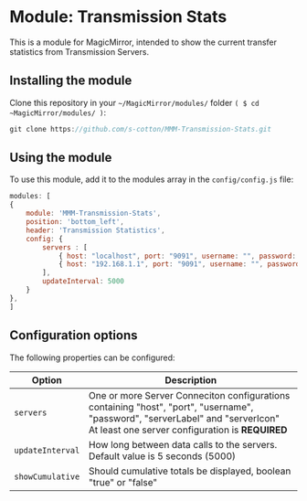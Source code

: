 # Module: Transmission Stats
This is a module for MagicMirror, intended to show the current transfer statistics from Transmission Servers.

## Installing the module
Clone this repository in your `~/MagicMirror/modules/` folder `( $ cd ~MagicMirror/modules/ )`:
````javascript
git clone https://github.com/s-cotton/MMM-Transmission-Stats.git
````

## Using the module

To use this module, add it to the modules array in the `config/config.js` file:
````javascript
modules: [
{
    module: 'MMM-Transmission-Stats',
    position: 'bottom_left',
    header: 'Transmission Statistics',
    config: {
        servers : [
        	{ host: "localhost", port: "9091", username: "", password: "", serverLabel: "Server", serverIcon:  "server" },
        	{ host: "192.168.1.1", port: "9091", username: "", password: "", serverLabel: "Server 2", serverIcon:  "archive" },
        ],
        updateInterval: 5000
    }
},
]
````

## Configuration options

The following properties can be configured:

<table width="100%">
	<!-- why, markdown... -->
	<thead>
		<tr>
			<th>Option</th>
			<th width="100%">Description</th>
		</tr>
	<thead>
	<tbody>
    <tr>
			<td><code>servers</code></td>
			<td>One or more Server Conneciton configurations containing "host", "port", "username", "password", "serverLabel" and "serverIcon"<br> At least one server configuration is <b>REQUIRED</b></td>
		</tr>
		<tr>
			<td><code>updateInterval</code></td>
			<td>How long between data calls to the servers. Default value is 5 seconds (5000)</td>
		</tr>
		<tr>
			<td><code>showCumulative</code></td>
			<td>Should cumulative totals be displayed, boolean "true" or "false"</td>
		</tr>
	</tbody>
</table>
